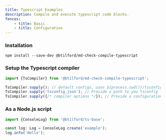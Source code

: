 ```yaml
---
title: Typescript Examples
description: Compile and execute typescript code blocks.
fences:
    - title: Basic
    - title: Configuration
---
```


### Installation

```console
npm install --save-dev @btilford/md-check-compile-typescript
```

### Setup the Typescript compiler

```typescript node
import {TsCompiler} from '@btilford/md-check-compile-typescript';

TsCompiler.supply(); // default configs, uses ${process.cwd()}/tsconfig.json
TsCompiler.supply('tsconfig.json'); // Provide a path to you tsconfig
TsCompiler.supply({/* compiler options */}); // Provide a configuration object
```

### As a Node.js script

```typescript node
import {ConsoleLog} from '@btilford/ts-base';

const log: Log = ConsoleLog.create('example');
log.info('Hello');
```

